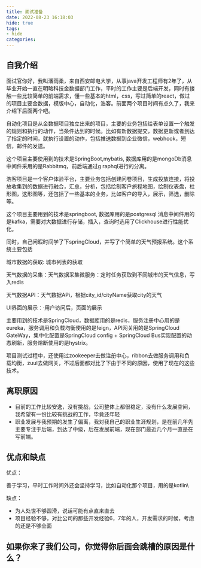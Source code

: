 ```yaml
---
title: 面试准备
date: 2022-08-23 16:18:03
hide: true
tags:
- hide
categories: 
---
```


## 自我介绍

面试官你好，我叫潘雨柔，来自西安邮电大学，从事java开发工程师有2年了，从毕业开始一直在明略科技金数据部门工作，平时的工作主要是后端开发，同时有接触一些比较简单的前端需求，懂一些基本的html，css，写过简单的react，做过的项目主要金数据，模版中心，自动化，浩客。前面两个项目时间有点久了，我来介绍下后面两个吧。

自动化项目是从金数据项目独立出来的项目，主要的业务包括给表单设置一个触发的规则和执行的动作，当条件达到的时候。比如有新数据提交，数据更新或者到达了指定的时间，就执行设置的动作，包括推送数据到企业微信，webhook，短信，邮件的发送。

这个项目主要使用到的技术是SpringBoot,mybatis, 数据库用的是mongoDb消息中间件采用的是Rabbitmq，前后端通过g raphql进行的分离。

浩客项目是一个客户体验平台，主要业务包括创建问卷项目，生成投放连接，将投放收集到的数据进行融合，汇总，分析，包括绘制客户旅程地图，绘制仪表盘，柱形图，这形图等，还包括了一些基本的业务，比如客户的导入，展示，筛选，删除等。

这个项目主要用到的技术是springboot, 数据库用的是postgresql 消息中间件用的是kafka，需要对大数据进行存储，插入，查询时选用了Clickhouse进行性能优化。

同时，自己闲暇时间学了下springCloud，并写了个简单的天气预报系统。这个系统主要包括

城市数据的获取: 城市列表的获取

天气数据的采集：天气数据采集微服务：定时任务获取到不同城市的天气信息，写入redis

天气数据API：天气数据APi，根据city_id/cityName获取city的天气

UI界面的展示：·用户访问后，页面的展示

主要用到的技术是SpringCloud，数据库用的是redis，服务注册中心用的是eureka，服务调用和负载均衡使用的是feign，API网关用的是SpringCloud GateWay，集中化配置是SpringCloud config + SpringCloud Bus实现配置的动态刷新，服务熔断使用的是hystrix。

项目测试过程中，还使用过zookeeper去做注册中心，ribbon去做服务调用和负载均衡，zuul去做网关，不过后面都对比了下由于不同的原因，使用了现在的这些技术。





## 离职原因

- 目前的工作比较安逸，没有挑战，公司整体上都很稳定，没有什么发展空间，我希望有一份比较有挑战的工作，毕竟还年轻
- 职业发展与我预期的发生了偏离，我对我自己的职业生涯规划，是在前几年先主要专注于后端，到达了中级，后在发展前端，现在部门最近几个月一直是在写前端。





## 优点和缺点

优点：

善于学习，平时工作时间外还会坚持学习，比如自动化那个项目，用的是kotlin\



缺点：

- 为人处世不够圆滑，说话可能有点直来直去
- 项目经验不够，对比公司的那些开发经验6，7年的人，开发需求的时候，考虑的还是不够全面

## 如果你来了我们公司，你觉得你后面会跳槽的原因是什么？
